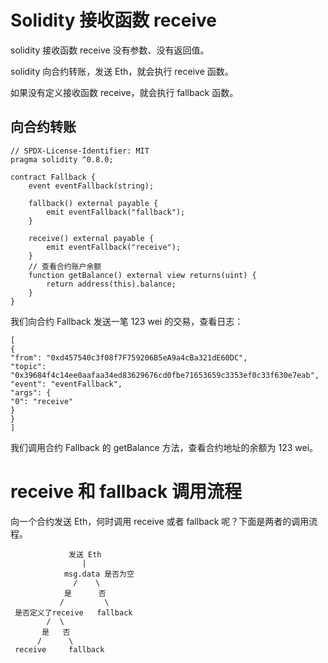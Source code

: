 # Solidity 接收函数 receive

solidity 接收函数 receive 没有参数、没有返回值。

solidity 向合约转账，发送 Eth，就会执行 receive 函数。

如果没有定义接收函数 receive，就会执行 fallback 函数。

## 向合约转账

```solidity
// SPDX-License-Identifier: MIT
pragma solidity ^0.8.0;

contract Fallback {
    event eventFallback(string);

    fallback() external payable {
        emit eventFallback("fallback");
    }

    receive() external payable {
        emit eventFallback("receive");
    }
    // 查看合约账户余额
    function getBalance() external view returns(uint) {
        return address(this).balance;
    }
}
```

我们向合约 Fallback 发送一笔 123 wei 的交易，查看日志：

```solidity
[
{
"from": "0xd457540c3f08f7F759206B5eA9a4cBa321dE60DC",
"topic": "0x39684f4c14ee0aafaa34ed83629676cd0fbe71653659c3353ef0c33f630e7eab",
"event": "eventFallback", 
"args": {
"0": "receive"
}
}
]
```

我们调用合约 Fallback 的 getBalance 方法，查看合约地址的余额为 123 wei。

# receive 和 fallback 调用流程

向一个合约发送 Eth，何时调用 receive 或者 fallback 呢？下面是两者的调用流程。

```solidity
             发送 Eth
                |
            msg.data 是否为空
              /    \
            是      否
           /         \
 是否定义了receive   fallback
        /  \
       是   否
      /      \
 receive     fallback
```
